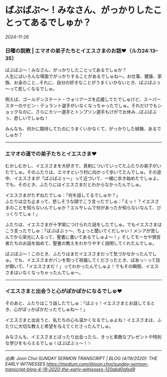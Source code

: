 # ばぶばぶ〜！みなさん、がっかりしたことってあるでしゅか？  

*2024-11-26*

### 日曜の説教 | エマオの弟子たちとイエスさまのお話❤️（ルカ24:13–35）

ばぶばぶ〜！みなさん、がっかりしたことってあるでしゅか？  
人生にはいろんな場面でがっかりすることがあるでしゅね～。お仕事、健康、家族、お金のこと…それに、自分の好きなことがうまくいかないとき、ばぶばぶぅ～って悲しくなるでしゅ。

例えば、ゴールデンステート・ウォリアーズを応援してたでしゅけど、スーパースターのケビン・デュラント選手がいなくなっちゃったでしゅ。それだけでもショックなのに、さらにカリー選手とトンプソン選手もけがでお休み…ばぶばぶぅ、悲しいでしゅね！  

みんなも、何かに期待してたのにうまくいかなくて、がっかりした経験、あるでしゅか？

---

### エマオの道での弟子たちとイエスさま❤️

むかしむかし、イエスさまを大好きで、真剣についていってたふたりの弟子がいたでしゅ。そのふたりは、エマオという村に向かって歩いてたんでしゅ。その途中、イエスさまが「ばぶばぶぅ〜」って近づいて、一緒に歩き始めたでしゅよ。でも、そのとき、ふたりにはイエスさまだとわからなかったんでしゅ。

イエスさまがたずねたでしゅ：「何を話してるでしゅか？」  
ふたりは立ち止まって、悲しそうな顔でこう言ったでしゅ：「えっ！？イエスさまのことを知らないんでしゅか？エルサレムで何があったか知らないなんて、びっくりでしゅ！」

ふたりは、イエスさまが十字架につけられた話をしたでしゅ。でもイエスさまはこう言ったでしゅ：「ばぶばぶぅ～、ちょっと聞いてくだしゃい！メシアが苦しんでから栄光に入るって、聖書に書いてあるでしゅよ～！」そしてモーセや預言者たちのお話を始めて、聖書の教えをわかりやすく説明してくれたんでしゅ。

ばぶばぶ〜！このとき、ふたりはまだイエスさまだって気づかなかったんでしゅ。でも、イエスさまがパンを割って祝福してくださったとき、ぱあっ✨って目が開いて、「イエスさまだ！」ってわかったんでしゅよ！でもその瞬間、イエスさまはいなくなっちゃったんでしゅ～。

---

### イエスさまと出会うと心がぽかぽかになるでしゅ❤️

そのあと、ふたりはこう話したでしゅ：「ばぶぅ！イエスさまとお話してるとき、心がぽっかぽかだったでしゅね～！」  

イエスさまと出会うと、私たちの心も温かくなるでしゅよね！イエスさまは、ふたりに大切な教えと希望を与えてくださったんでしゅ。

みなさんも、イエスさまとばったり出会ったら、きっと素敵なプレゼントや特別な学びをもらえるでしゅ！ばぶばぶぅ～！✨  

---


*出典: Joon Choi SUNDAY SERMON TRANSCRIPT | BLOG (4/19/2020): THE EARLY WITNESSES https://medium.com/@joon.choi/sunday-sermon-transcript-blog-4-19-2020-the-early-witnesses-120abd0afed9*
